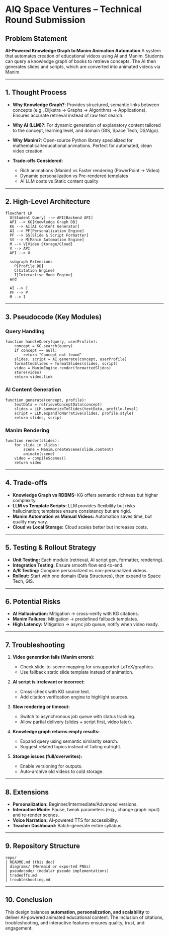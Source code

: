 # AIQ Space Ventures – Technical Round Submission

## Problem Statement

**AI-Powered Knowledge Graph to Manim Animation Automation**
A system that automates creation of educational videos using AI and Manim. Students can query a knowledge graph of books to retrieve concepts. The AI then generates slides and scripts, which are converted into animated videos via Manim.

---

## 1. Thought Process

* **Why Knowledge Graph?**: Provides structured, semantic links between concepts (e.g., Dijkstra → Graphs → Algorithms → Applications). Ensures accurate retrieval instead of raw text search.
* **Why AI (LLM)?**: For dynamic generation of explanatory content tailored to the concept, learning level, and domain (GIS, Space Tech, DS/Algo).
* **Why Manim?**: Open-source Python library specialized for mathematical/educational animations. Perfect for automated, clean video creation.
* **Trade-offs Considered:**

  * Rich animations (Manim) vs Faster rendering (PowerPoint → Video)
  * Dynamic personalization vs Pre-rendered templates
  * AI LLM costs vs Static content quality

---

## 2. High-Level Architecture

```mermaid
flowchart LR
  U[Student Query] --> API[Backend API]
  API --> KG[Knowledge Graph DB]
  KG --> AI[AI Content Generator]
  AI --> PF[Personalization Engine]
  PF --> SS[Slide & Script Formatter]
  SS --> M[Manim Automation Engine]
  M --> V[Video Storage/Cloud]
  V --> API
  API --> U

  subgraph Extensions
    P[Profile DB]
    C[Citation Engine]
    I[Interactive Mode Engine]
  end

  AI --> C
  PF --> P
  M --> I
```

---

## 3. Pseudocode (Key Modules)

### Query Handling

```pseudo
function handleQuery(query, userProfile):
    concept = KG.search(query)
    if concept == null:
        return "Concept not found"
    slides, script = AI.generate(concept, userProfile)
    formattedSlides = formatSlides(slides, script)
    video = ManimEngine.render(formattedSlides)
    store(video)
    return video.link
```

### AI Content Generation

```pseudo
function generate(concept, profile):
    textData = retrieveConceptData(concept)
    slides = LLM.summarizeToSlides(textData, profile.level)
    script = LLM.expandToNarrative(slides, profile.style)
    return slides, script
```

### Manim Rendering

```pseudo
function render(slides):
    for slide in slides:
        scene = Manim.createScene(slide.content)
        animate(scene)
    video = compileScenes()
    return video
```

---

## 4. Trade-offs

* **Knowledge Graph vs RDBMS:** KG offers semantic richness but higher complexity.
* **LLM vs Template Scripts:** LLM provides flexibility but risks hallucination; templates ensure consistency but are rigid.
* **Manim Automation vs Manual Videos:** Automation saves time, but quality may vary.
* **Cloud vs Local Storage:** Cloud scales better but increases costs.

---

## 5. Testing & Rollout Strategy

* **Unit Testing:** Each module (retrieval, AI script gen, formatter, rendering).
* **Integration Testing:** Ensure smooth flow end-to-end.
* **A/B Testing:** Compare personalized vs non-personalized videos.
* **Rollout:** Start with one domain (Data Structures), then expand to Space Tech, GIS.

---

## 6. Potential Risks

* **AI Hallucination:** Mitigation → cross-verify with KG citations.
* **Manim Failures:** Mitigation → predefined fallback templates.
* **High Latency:** Mitigation → async job queue, notify when video ready.

---

## 7. Troubleshooting

1. **Video generation fails (Manim errors):**

   * Check slide-to-scene mapping for unsupported LaTeX/graphics.
   * Use fallback static slide template instead of animation.
2. **AI script is irrelevant or incorrect:**

   * Cross-check with KG source text.
   * Add citation verification engine to highlight sources.
3. **Slow rendering or timeout:**

   * Switch to asynchronous job queue with status tracking.
   * Allow partial delivery (slides + script first, video later).
4. **Knowledge graph returns empty results:**

   * Expand query using semantic similarity search.
   * Suggest related topics instead of failing outright.
5. **Storage issues (full/overwrites):**

   * Enable versioning for outputs.
   * Auto-archive old videos to cold storage.

---

## 8. Extensions

* **Personalization:** Beginner/Intermediate/Advanced versions.
* **Interactive Mode:** Pause, tweak parameters (e.g., change graph input) and re-render scenes.
* **Voice Narration:** AI-powered TTS for accessibility.
* **Teacher Dashboard:** Batch-generate entire syllabus.

---

## 9. Repository Structure

```
repo/
│ README.md (this doc)
│ diagrams/ (Mermaid or exported PNGs)
│ pseudocode/ (modular pseudo implementations)
│ tradeoffs.md
│ troubleshooting.md
```

---

## 10. Conclusion

This design balances **automation, personalization, and scalability** to deliver AI-powered animated educational content. The inclusion of citations, troubleshooting, and interactive features ensures quality, trust, and engagement.
